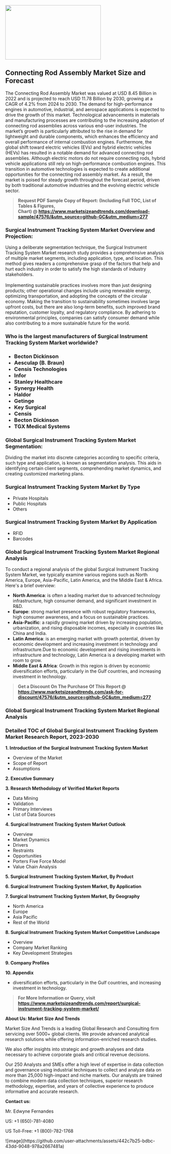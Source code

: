 <p><img class="alignnone size-medium wp-image-20088" src="https://ffe5etoiles.com/wp-content/uploads/2024/12/MST1-300x171.png" alt="" width="300" height="171" /></p><h2>Connecting Rod Assembly Market Size and Forecast</h2><p>The Connecting Rod Assembly Market was valued at USD 8.45 Billion in 2022 and is projected to reach USD 11.78 Billion by 2030, growing at a CAGR of 4.2% from 2024 to 2030. The demand for high-performance engines in automotive, industrial, and aerospace applications is expected to drive the growth of this market. Technological advancements in materials and manufacturing processes are contributing to the increasing adoption of connecting rod assemblies across various end-user industries. The market’s growth is particularly attributed to the rise in demand for lightweight and durable components, which enhances the efficiency and overall performance of internal combustion engines. Furthermore, the global shift toward electric vehicles (EVs) and hybrid electric vehicles (HEVs) has resulted in a notable demand for advanced connecting rod assemblies. Although electric motors do not require connecting rods, hybrid vehicle applications still rely on high-performance combustion engines. This transition in automotive technologies is expected to create additional opportunities for the connecting rod assembly market. As a result, the market is poised for steady growth throughout the forecast period, driven by both traditional automotive industries and the evolving electric vehicle sector.</p></p><blockquote id="" class=""><strong>Request PDF Sample Copy of Report: (Including Full TOC, List of Tables &amp; Figures, Chart)&nbsp;@&nbsp;<strong><a href="https://www.marketsizeandtrends.com/download-sample/47576/&utm_source=github-GC&utm_medium=277" target="_blank">https://www.marketsizeandtrends.com/download-sample/47576/&utm_source=github-GC&utm_medium=277</a></strong></strong></blockquote><h3 id="" class="">Surgical Instrument Tracking System Market&nbsp;Overview and Projection:</h3><p id="" class="">Using a deliberate segmentation technique, the Surgical Instrument Tracking System Market research study provides a comprehensive analysis of multiple market segments, including application, type, and location. This method gives readers a comprehensive grasp of the factors that help and hurt each industry in order to satisfy the high standards of industry stakeholders. <br /> <br />Implementing sustainable practices involves more than just designing products; other operational changes include using renewable energy, optimizing transportation, and adopting the concepts of the circular economy. Making the transition to sustainability sometimes involves large upfront costs, but there are also long-term benefits, such improved brand reputation, customer loyalty, and regulatory compliance. By adhering to environmental principles, companies can satisfy consumer demand while also contributing to a more sustainable future for the world.</p><h3 id="" class="">Who is the largest manufacturers of&nbsp;Surgical Instrument Tracking System Market worldwide?</h3><h3 class=""><p><ul><li>Becton Dickinson </li><li> Aesculap (B. Braun) </li><li> Censis Technologies </li><li> Infor </li><li> Stanley Healthcare </li><li> Synergy Health </li><li> Haldor </li><li> Getinge </li><li> Key Surgical </li><li> Censis </li><li> Becton Dickinson </li><li> TGX Medical Systems</li></ul></p></h3><h3 id="" class="">Global&nbsp;Surgical Instrument Tracking System Market Segmentation:</h3><p id="" class="">Dividing the market into discrete categories according to specific criteria, such type and application, is known as segmentation analysis. This aids in identifying certain client segments, comprehending market dynamics, and creating customized marketing plans.</p><h3 id="" class="">Surgical Instrument Tracking System Market&nbsp;By Type</h3><p><p><ul><li>Private Hospitals</li><li> Public Hospitals</li><li> Others</p></li></ul></p></p><h3 id="" class="">Surgical Instrument Tracking System Market&nbsp;By Application</h3><p class=""><p><ul><li>RFID</li><li> Barcodes</li></ul></p></p><h3 id="" class="">Global Surgical Instrument Tracking System Market Regional Analysis</h3><p id="" class="">To conduct a regional analysis of the global Surgical Instrument Tracking System Market, we typically examine various regions such as North America, Europe, Asia-Pacific, Latin America, and the Middle East &amp; Africa. Here's a brief overview:</p><ul><li><strong>North America</strong>: is often a leading market due to advanced technology infrastructure, high consumer demand, and significant investment in R&amp;D.</li><li><strong>Europe</strong>: strong market presence with robust regulatory frameworks, high consumer awareness, and a focus on sustainable practices.</li><li><strong>Asia-Pacific</strong>: a rapidly growing market driven by increasing population, urbanization, and rising disposable incomes, especially in countries like China and India.</li><li><strong>Latin America</strong>: is an emerging market with growth potential, driven by economic development and increasing investment in technology and infrastructure.Due to economic development and rising investments in infrastructure and technology, Latin America is a developing market with room to grow.</li><li><strong>Middle East &amp; Africa</strong>: Growth in this region is driven by economic diversification efforts, particularly in the Gulf countries, and increasing investment in technology.</li></ul><blockquote id="" class=""><strong>Get a Discount On The Purchase Of This Report @ <strong><a href="https://www.marketsizeandtrends.com/ask-for-discount/47576/&utm_source=github-GC&utm_medium=277" target="_blank">https://www.marketsizeandtrends.com/ask-for-discount/47576/&utm_source=github-GC&utm_medium=277</a></strong></strong></blockquote><h3 id="" class="">Global Surgical Instrument Tracking System Market Regional Analysis</h3><h3 id="" class="">Detailed TOC of Global Surgical Instrument Tracking System Market Research Report, 2023-2030</h3><p id="" class=""><strong>1. Introduction of the Surgical Instrument Tracking System Market</strong></p><ul><li>Overview of the Market</li><li>Scope of Report</li><li>Assumptions</li></ul><p id="" class=""><strong>2. Executive Summary</strong></p><p id="" class=""><strong>3. Research Methodology of Verified Market Reports</strong></p><ul><li>Data Mining</li><li>Validation</li><li>Primary Interviews</li><li>List of Data Sources</li></ul><p id="" class=""><strong>4. Surgical Instrument Tracking System Market Outlook</strong></p><ul><li>Overview</li><li>Market Dynamics</li><li>Drivers</li><li>Restraints</li><li>Opportunities</li><li>Porters Five Force Model</li><li>Value Chain Analysis</li></ul><p id="" class=""><strong>5. Surgical Instrument Tracking System Market, By Product</strong></p><p id="" class=""><strong>6. Surgical Instrument Tracking System Market, By Application</strong></p><p id="" class=""><strong>7. Surgical Instrument Tracking System Market, By Geography</strong></p><ul><li>North America</li><li>Europe</li><li>Asia Pacific</li><li>Rest of the World</li></ul><p id="" class=""><strong>8. Surgical Instrument Tracking System Market Competitive Landscape</strong></p><ul><li>Overview</li><li>Company Market Ranking</li><li>Key Development Strategies</li></ul><p id="" class=""><strong>9. Company Profiles</strong></p><p id="" class=""><strong>10. Appendix</strong></p><ul><li>diversification efforts, particularly in the Gulf countries, and increasing investment in technology.</li></ul><blockquote id="" class=""><strong>For More Information or Query, visit <strong><strong><a href="https://www.marketsizeandtrends.com/report/surgical-instrument-tracking-system-market/" target="_blank">https://www.marketsizeandtrends.com/report/surgical-instrument-tracking-system-market/</a></strong></strong></strong></blockquote><p id="" class=""><strong>About Us: Market Size And Trends</strong></p><p id="" class="">Market Size And Trends is a leading Global Research and Consulting firm servicing over 5000+ global clients. We provide advanced analytical research solutions while offering information-enriched research studies.</p><p id="" class="">We also offer insights into strategic and growth analyses and data necessary to achieve corporate goals and critical revenue decisions.</p><p id="" class="">Our 250 Analysts and SMEs offer a high level of expertise in data collection and governance using industrial techniques to collect and analyze data on more than 25,000 high-impact and niche markets. Our analysts are trained to combine modern data collection techniques, superior research methodology, expertise, and years of collective experience to produce informative and accurate research.</p><p id="" class=""><strong>Contact us:</strong></p><p id="" class="">Mr. Edwyne Fernandes</p><p id="" class="">US: +1 (650)-781-4080</p><p id="" class="">US Toll-Free: +1 (800)-782-1768</p>
![image](https://github.com/user-attachments/assets/442c7b25-bdbc-43dd-9048-978a2667481a)
